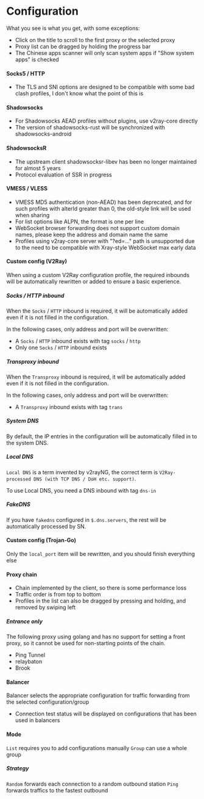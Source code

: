 # Configuration

What you see is what you get, with some exceptions:

* Click on the title to scroll to the first proxy or the selected proxy
* Proxy list can be dragged by holding the progress bar
* The Chinese apps scanner will only scan system apps if "Show system apps" is checked

#### Socks5 / HTTP

* The TLS and SNI options are designed to be compatible with some bad clash profiles, I don't know what the point of
  this is

#### Shadowsocks

* For Shadowsocks AEAD profiles without plugins, use v2ray-core directly
* The version of shadowsocks-rust will be synchronized with shadowsocks-android

#### ShadowsocksR

* The upstream client shadowsocksr-libev has been no longer maintained for almost 5 years
* Protocol evaluation of SSR in progress

#### VMESS / VLESS

* VMESS MD5 authentication (non-AEAD) has been deprecated, and for such profiles with alterId greater than 0, the
  old-style link will be used when sharing
* For list options like ALPN, the format is one per line
* WebSocket browser forwarding does not support custom domain names, please keep the address and domain name the same
* Profiles using v2ray-core server with "?ed=..." path is unsupported due to the need to be compatible with Xray-style
  WebSocket max early data

#### Custom config (V2Ray)

When using a custom V2Ray configuration profile, the required inbounds will be automatically rewritten or added to
ensure a basic experience.

##### Socks / HTTP inbound

When the `Socks` / `HTTP` inbound is required, it will be automatically added even if it is not filled in the
configuration.

In the following cases, only address and port will be overwritten:

* A `Socks` / `HTTP` inbound exists with tag `socks` / `http`
* Only one `Socks` / `HTTP` inbound exists

##### Transproxy inbound

When the `Transproxy` inbound is required, it will be automatically added even if it is not filled in the configuration.

In the following cases, only address and port will be overwritten:

* A `Transproxy` inbound exists with tag `trans`

##### System DNS

By default, the IP entries in the configuration will be automatically filled in to the system DNS.

##### Local DNS

`Local DNS` is a term invented by v2rayNG, the correct term is `V2Ray-processed DNS (with TCP DNS / DoH etc. support)`.

To use Local DNS, you need a DNS inbound with tag `dns-in`

##### FakeDNS

If you have `fakedns` configured in `$.dns.servers`, the rest will be automatically processed by SN.

#### Custom config (Trojan-Go)

Only the `local_port` item will be rewritten, and you should finish everything else

#### Proxy chain

* Chain implemented by the client, so there is some performance loss
* Traffic order is from top to bottom
* Profiles in the list can also be dragged by pressing and holding, and removed by swiping left

##### Entrance only

The following proxy using golang and has no support for setting a front proxy, so it cannot be used for non-starting
points of the chain.

* Ping Tunnel
* relaybaton
* Brook

#### Balancer

Balancer selects the appropriate configuration for traffic forwarding from the selected configuration/group

* Connection test status will be displayed on configurations that has been used in balancers

#### Mode

`List` requires you to add configurations manually
`Group` can use a whole group

##### Strategy

`Random` forwards each connection to a random outbound station
`Ping` forwards traffics to the fastest outbound